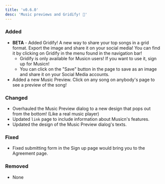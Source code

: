 ```yaml
---
title: 'v0.6.0'
desc: 'Music previews and Gridify! 🎉'
---
```


### Added

-   **BETA** - Added Gridify! A new way to share your top songs in a grid format. Export the image and share it on your social media! You can find it by clicking on Gridify in the menu found in the navigation bar!
    -   Gridify is only available for Musicn users! If you want to use it, sign up for Musicn!
    -   You can click on the "Save" button in the page to save as an image and share it on your Social Media accounts.
-   Added a new Music Preview. Click on any song on anybody's page to see a preview of the song!

### Changed

-   Overhauled the Music Preview dialog to a new design that pops out from the bottom! (Like a real music player)
-   Updated `link` page to include information about Musicn's features.
-   Updated the design of the Music Preview dialog's texts.

### Fixed

-   Fixed submitting form in the Sign up page would bring you to the Agreement page.

### Removed

-   None
